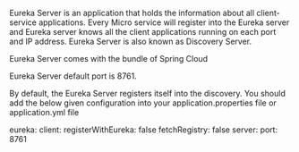Eureka Server is an application that holds the information about all client-service applications. Every Micro service will register into the Eureka server and Eureka server knows all the client applications running on each port and IP address. Eureka Server is also known as Discovery Server.

Eureka Server comes with the bundle of Spring Cloud

Eureka Server default port is 8761.

By default, the Eureka Server registers itself into the discovery. You should add the below given configuration into your application.properties file or application.yml file

eureka:
   client:
      registerWithEureka: false
      fetchRegistry: false
server:
   port: 8761